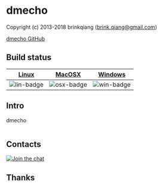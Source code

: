 # dmecho

Copyright (c) 2013-2018 brinkqiang (brink.qiang@gmail.com)

[dmecho GitHub](https://github.com/brinkqiang/dmecho)

## Build status
| [Linux][lin-link] | [MacOSX][osx-link] | [Windows][win-link] |
| :---------------: | :----------------: | :-----------------: |
| ![lin-badge]      | ![osx-badge]       | ![win-badge]        |

[lin-badge]: https://travis-ci.org/brinkqiang/dmecho.svg?branch=master "Travis build status"
[lin-link]:  https://travis-ci.org/brinkqiang/dmecho "Travis build status"
[osx-badge]: https://travis-ci.org/brinkqiang/dmecho.svg?branch=master "Travis build status"
[osx-link]:  https://travis-ci.org/brinkqiang/dmecho "Travis build status"
[win-badge]: https://ci.appveyor.com/api/projects/status/github/brinkqiang/dmecho?branch=master&svg=true "AppVeyor build status"
[win-link]:  https://ci.appveyor.com/project/brinkqiang/dmecho "AppVeyor build status"

## Intro
dmecho
```cpp
```
## Contacts
[![Join the chat](https://badges.gitter.im/brinkqiang/dmecho/Lobby.svg)](https://gitter.im/brinkqiang/dmecho)

## Thanks
